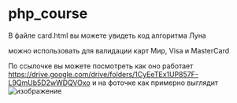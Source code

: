 # php_course

В файле card.html вы можете увидеть код алгоритма Луна

можно использовать для валидации карт Мир, Visa и MasterCard

По ссылочке вы можете посмотреть как оно работает
https://drive.google.com/drive/folders/1CyEeTEx1UP857F-L9QmUb5D2wWDQVOxo
и на фоточке как примерно выглядит
![изображение](https://user-images.githubusercontent.com/87576995/220186439-e328335a-0cb7-4365-96ce-9d522d264057.png)
